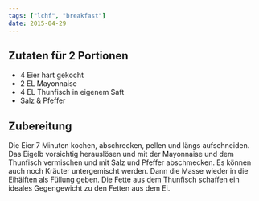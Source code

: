 ```yaml
---
tags: ["lchf", "breakfast"]
date: 2015-04-29
---
```


## Zutaten für 2 Portionen
- 4     Eier hart gekocht
- 2     EL Mayonnaise
- 4     EL Thunfisch in eigenem Saft
- Salz & Pfeffer

## Zubereitung
Die Eier 7 Minuten kochen, abschrecken, pellen und längs aufschneiden. Das Eigelb vorsichtig herauslösen und mit der Mayonnaise und dem Thunfisch vermischen und mit Salz und Pfeffer abschmecken. Es können auch noch Kräuter untergemischt werden.
Dann die Masse wieder in die Eihälften als Füllung geben.
Die Fette aus dem Thunfisch schaffen ein ideales Gegengewicht zu den Fetten aus dem Ei.
